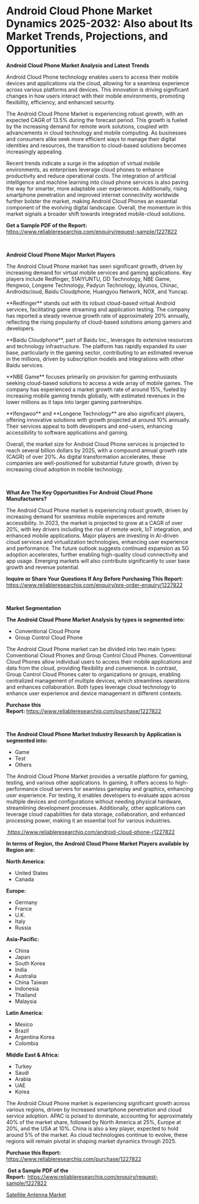 <p><h1>Android Cloud Phone Market Dynamics 2025-2032: Also about Its Market Trends, Projections, and Opportunities</h1></p><p><strong>Android Cloud Phone Market Analysis and Latest Trends</strong></p>
<p><p>Android Cloud Phone technology enables users to access their mobile devices and applications via the cloud, allowing for a seamless experience across various platforms and devices. This innovation is driving significant changes in how users interact with their mobile environments, promoting flexibility, efficiency, and enhanced security.</p><p>The Android Cloud Phone Market is experiencing robust growth, with an expected CAGR of 13.5% during the forecast period. This growth is fueled by the increasing demand for remote work solutions, coupled with advancements in cloud technology and mobile computing. As businesses and consumers alike seek more efficient ways to manage their digital identities and resources, the transition to cloud-based solutions becomes increasingly appealing.</p><p>Recent trends indicate a surge in the adoption of virtual mobile environments, as enterprises leverage cloud phones to enhance productivity and reduce operational costs. The integration of artificial intelligence and machine learning into cloud phone services is also paving the way for smarter, more adaptable user experiences. Additionally, rising smartphone penetration and improved internet connectivity worldwide further bolster the market, making Android Cloud Phones an essential component of the evolving digital landscape. Overall, the momentum in this market signals a broader shift towards integrated mobile-cloud solutions.</p></p>
<p><strong>Get a Sample PDF of the Report:&nbsp;</strong> <a href="https://www.reliableresearchiq.com/enquiry/request-sample/1227822?utm_campaign=1950&utm_medium=2&utm_source=Github&utm_content=ia&utm_term=15022025&utm_id=android-cloud-phone">https://www.reliableresearchiq.com/enquiry/request-sample/1227822</a></p>
<p>&nbsp;</p>
<p><strong>Android Cloud Phone Major Market Players</strong></p>
<p><p>The Android Cloud Phone market has seen significant growth, driven by increasing demand for virtual mobile services and gaming applications. Key players include Redfinger, 51AIYUNTU, DD Technology, NBE Game, Ifengwoo, Longene Technology, Padyun Technology, ldyunos, Chinac, Androidscloud, Baidu Cloudphone, Huangyou Network, NOX, and Yuncap.</p><p>**Redfinger** stands out with its robust cloud-based virtual Android services, facilitating game streaming and application testing. The company has reported a steady revenue growth rate of approximately 20% annually, reflecting the rising popularity of cloud-based solutions among gamers and developers. </p><p>**Baidu Cloudphone**, part of Baidu Inc., leverages its extensive resources and technology infrastructure. The platform has rapidly expanded its user base, particularly in the gaming sector, contributing to an estimated revenue in the millions, driven by subscription models and integrations with other Baidu services. </p><p>**NBE Game** focuses primarily on provision for gaming enthusiasts seeking cloud-based solutions to access a wide array of mobile games. The company has experienced a market growth rate of around 15%, fueled by increasing mobile gaming trends globally, with estimated revenues in the lower millions as it taps into larger gaming partnerships.</p><p>**Ifengwoo** and **Longene Technology** are also significant players, offering innovative solutions with growth projected at around 10% annually. Their services appeal to both developers and end-users, enhancing accessibility to software applications and gaming.</p><p>Overall, the market size for Android Cloud Phone services is projected to reach several billion dollars by 2025, with a compound annual growth rate (CAGR) of over 20%. As digital transformation accelerates, these companies are well-positioned for substantial future growth, driven by increasing cloud adoption in mobile technology.</p></p>
<p>&nbsp;</p>
<p><strong>What Are The Key Opportunities For Android Cloud Phone Manufacturers?</strong></p>
<p><p>The Android Cloud Phone market is experiencing robust growth, driven by increasing demand for seamless mobile experiences and remote accessibility. In 2023, the market is projected to grow at a CAGR of over 20%, with key drivers including the rise of remote work, IoT integration, and enhanced mobile applications. Major players are investing in AI-driven cloud services and virtualization technologies, enhancing user experience and performance. The future outlook suggests continued expansion as 5G adoption accelerates, further enabling high-quality cloud connectivity and app usage. Emerging markets will also contribute significantly to user base growth and revenue potential.</p></p>
<p><strong>Inquire or Share Your Questions If Any Before Purchasing This Report:</strong> <a href="https://www.reliableresearchiq.com/enquiry/pre-order-enquiry/1227822?utm_campaign=1950&utm_medium=2&utm_source=Github&utm_content=ia&utm_term=15022025&utm_id=android-cloud-phone">https://www.reliableresearchiq.com/enquiry/pre-order-enquiry/1227822</a></p>
<p>&nbsp;</p>
<p><strong>Market Segmentation</strong></p>
<p><strong>The Android Cloud Phone Market Analysis by types is segmented into:</strong></p>
<p><ul><li>Conventional Cloud Phone</li><li>Group Control Cloud Phone</li></ul></p>
<p><p>The Android Cloud Phone market can be divided into two main types: Conventional Cloud Phones and Group Control Cloud Phones. Conventional Cloud Phones allow individual users to access their mobile applications and data from the cloud, providing flexibility and convenience. In contrast, Group Control Cloud Phones cater to organizations or groups, enabling centralized management of multiple devices, which streamlines operations and enhances collaboration. Both types leverage cloud technology to enhance user experience and device management in different contexts.</p></p>
<p><strong>Purchase this Report:&nbsp;</strong><a href="https://www.reliableresearchiq.com/purchase/1227822?utm_campaign=1950&utm_medium=2&utm_source=Github&utm_content=ia&utm_term=15022025&utm_id=android-cloud-phone">https://www.reliableresearchiq.com/purchase/1227822</a></p>
<p>&nbsp;</p>
<p><strong>The Android Cloud Phone Market Industry Research by Application is segmented into:</strong></p>
<p><ul><li>Game</li><li>Test</li><li>Others</li></ul></p>
<p><p>The Android Cloud Phone Market provides a versatile platform for gaming, testing, and various other applications. In gaming, it offers access to high-performance cloud servers for seamless gameplay and graphics, enhancing user experience. For testing, it enables developers to evaluate apps across multiple devices and configurations without needing physical hardware, streamlining development processes. Additionally, other applications can leverage cloud capabilities for data storage, collaboration, and enhanced processing power, making it an essential tool for various industries.</p></p>
<p><a href="https://www.reliableresearchiq.com/android-cloud-phone-r1227822?utm_campaign=1950&utm_medium=2&utm_source=Github&utm_content=ia&utm_term=15022025&utm_id=android-cloud-phone">&nbsp;https://www.reliableresearchiq.com/android-cloud-phone-r1227822</a></p>
<p><strong>In terms of Region, the Android Cloud Phone Market Players available by Region are:</strong></p>
<p>
    <p> <strong> North America: </strong>
        <ul>
            <li>United States</li>
            <li>Canada</li>
        </ul>
        </p> 
    <p> <strong> Europe: </strong>
        <ul>
            <li>Germany</li>
            <li>France</li>
            <li>U.K.</li>
            <li>Italy</li>
            <li>Russia</li>
        </ul>
        </p> 
    <p> <strong> Asia-Pacific: </strong>
        <ul>
            <li>China</li>
            <li>Japan</li>
            <li>South Korea</li>
            <li>India</li>
            <li>Australia</li>
            <li>China Taiwan</li>
            <li>Indonesia</li>
            <li>Thailand</li>
            <li>Malaysia</li>
        </ul>
        </p> 
    <p> <strong> Latin America: </strong>
        <ul>
            <li>Mexico</li>
            <li>Brazil</li>
            <li>Argentina Korea</li>
            <li>Colombia</li>
        </ul>
        </p> 
    <p> <strong> Middle East & Africa: </strong>
        <ul>
            <li>Turkey</li>
            <li>Saudi</li>
            <li>Arabia</li>
            <li>UAE</li>
            <li>Korea</li>
        </ul>
    </p>
    </p>
<p><p>The Android Cloud Phone market is experiencing significant growth across various regions, driven by increased smartphone penetration and cloud service adoption. APAC is poised to dominate, accounting for approximately 40% of the market share, followed by North America at 25%, Europe at 20%, and the USA at 10%. China is also a key player, expected to hold around 5% of the market. As cloud technologies continue to evolve, these regions will remain pivotal in shaping market dynamics through 2025.</p></p>
<p><strong>Purchase this Report: </strong><a href="https://www.reliableresearchiq.com/purchase/1227822?utm_campaign=1950&utm_medium=2&utm_source=Github&utm_content=ia&utm_term=15022025&utm_id=android-cloud-phone">https://www.reliableresearchiq.com/purchase/1227822</a></p>
<p>&nbsp;<strong>Get a Sample PDF of the Report:&nbsp;&nbsp;</strong><a href="https://www.reliableresearchiq.com/enquiry/request-sample/1227822?utm_campaign=1950&utm_medium=2&utm_source=Github&utm_content=ia&utm_term=15022025&utm_id=android-cloud-phone">https://www.reliableresearchiq.com/enquiry/request-sample/1227822</a></p>
<p><strong></strong></p>
<p><p><a href="https://github.com/OlenFleming68/Market-Research-Report-List-1/blob/main/satellite-antenna-market.md?utm_campaign=1950&utm_medium=2&utm_source=Github&utm_content=ia&utm_term=15022025&utm_id=android-cloud-phone">Satellite Antenna Market</a></p></p>